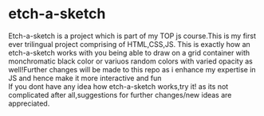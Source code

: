 # etch-a-sketch
Etch-a-sketch is a project which is part of my TOP js course.This is my first ever trilingual project comprising of HTML,CSS,JS.
This is exactly how an etch-a-sketch works with you being able to draw on a grid container with monchromatic black color or variuos random colors with varied opacity as well!Further changes will be made to this repo as i enhance my expertise in JS and hence make it more interactive and fun  
If you dont have any idea how etch-a-sketch works,try it! as its not complicated after all,suggestions for further changes/new ideas are appreciated.